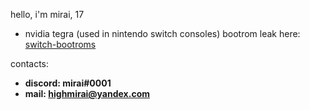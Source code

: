 hello, i'm mirai, 17

- nvidia tegra (used in nintendo switch consoles) bootrom leak here: [switch-bootroms](https://github.com/zerospace-nx/switch-bootroms)

contacts:
- **discord: mirai#0001**
- **mail: highmirai@yandex.com**

